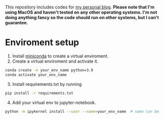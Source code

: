 This repository includes codes for [my personal blog](dhwon.com).
**Please note that I'm using MacOS and haven't tested on any other operating systems. I'm not doing anything fancy so the code should run on other systems, but I can't guarantee.**

# Enviroment setup
1. Install [miniconda](https://docs.conda.io/en/latest/miniconda.html) to create a virtual enviroment. 
2. Create a virtual enviroment and activate it.
```sh
conda create -n your_env_name python=3.9
conda activate your_env_name
```
3. Install requirements.txt by running
```sh
pip install -r requirements.txt
```
4. Add your virtual env to jupyter-notebook. 
```sh
python -m ipykernel install --user --name=your_env_name  # name can be anything
```


